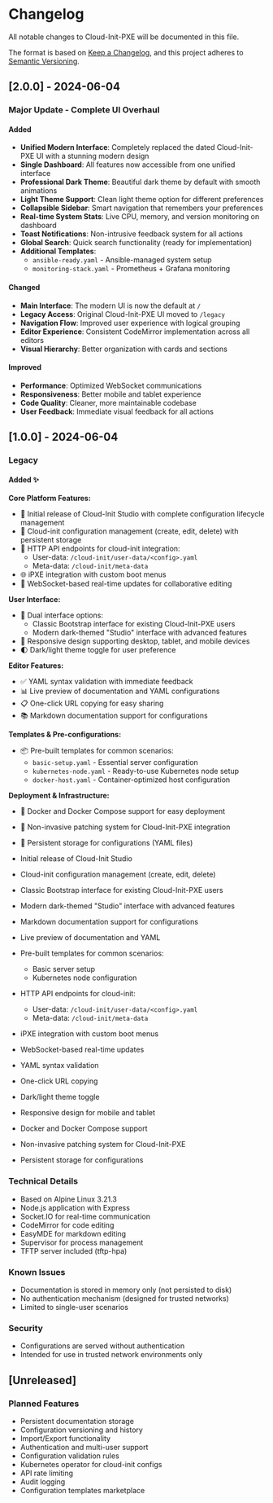 # Changelog

All notable changes to Cloud-Init-PXE will be documented in this file.

The format is based on [Keep a Changelog](https://keepachangelog.com/en/1.0.0/),
and this project adheres to [Semantic Versioning](https://semver.org/spec/v2.0.0.html).

## [2.0.0] - 2024-06-04

### Major Update - Complete UI Overhaul

#### Added

- **Unified Modern Interface**: Completely replaced the dated Cloud-Init-PXE UI with a stunning modern design
- **Single Dashboard**: All features now accessible from one unified interface
- **Professional Dark Theme**: Beautiful dark theme by default with smooth animations
- **Light Theme Support**: Clean light theme option for different preferences
- **Collapsible Sidebar**: Smart navigation that remembers your preferences
- **Real-time System Stats**: Live CPU, memory, and version monitoring on dashboard
- **Toast Notifications**: Non-intrusive feedback system for all actions
- **Global Search**: Quick search functionality (ready for implementation)
- **Additional Templates**:
  - `ansible-ready.yaml` - Ansible-managed system setup
  - `monitoring-stack.yaml` - Prometheus + Grafana monitoring

#### Changed

- **Main Interface**: The modern UI is now the default at `/`
- **Legacy Access**: Original Cloud-Init-PXE UI moved to `/legacy`
- **Navigation Flow**: Improved user experience with logical grouping
- **Editor Experience**: Consistent CodeMirror implementation across all editors
- **Visual Hierarchy**: Better organization with cards and sections

#### Improved

- **Performance**: Optimized WebSocket communications
- **Responsiveness**: Better mobile and tablet experience
- **Code Quality**: Cleaner, more maintainable codebase
- **User Feedback**: Immediate visual feedback for all actions

## [1.0.0] - 2024-06-04

### Legacy

#### Added ✨

<!-- Overview of major feature categories -->
**Core Platform Features:**

- 🚀 Initial release of Cloud-Init Studio with complete configuration lifecycle management
- 📝 Cloud-init configuration management (create, edit, delete) with persistent storage
- 🔌 HTTP API endpoints for cloud-init integration:
  - User-data: `/cloud-init/user-data/<config>.yaml`
  - Meta-data: `/cloud-init/meta-data`
- 🌐 iPXE integration with custom boot menus
- 🔄 WebSocket-based real-time updates for collaborative editing

**User Interface:**

- 🎨 Dual interface options:
  - Classic Bootstrap interface for existing Cloud-Init-PXE users
  - Modern dark-themed "Studio" interface with advanced features
- 📱 Responsive design supporting desktop, tablet, and mobile devices
- 🌓 Dark/light theme toggle for user preference

**Editor Features:**

- ✅ YAML syntax validation with immediate feedback
- 📊 Live preview of documentation and YAML configurations
- 📋 One-click URL copying for easy sharing
- 📚 Markdown documentation support for configurations

**Templates & Pre-configurations:**

- 📦 Pre-built templates for common scenarios:
  - `basic-setup.yaml` - Essential server configuration
  - `kubernetes-node.yaml` - Ready-to-use Kubernetes node setup
  - `docker-host.yaml` - Container-optimized host configuration

**Deployment & Infrastructure:**

- 🐳 Docker and Docker Compose support for easy deployment
- 🔧 Non-invasive patching system for Cloud-Init-PXE integration
- 💾 Persistent storage for configurations (YAML files)

- Initial release of Cloud-Init Studio
- Cloud-init configuration management (create, edit, delete)
- Classic Bootstrap interface for existing Cloud-Init-PXE users
- Modern dark-themed "Studio" interface with advanced features
- Markdown documentation support for configurations
- Live preview of documentation and YAML
- Pre-built templates for common scenarios:
  - Basic server setup
  - Kubernetes node configuration
- HTTP API endpoints for cloud-init:
  - User-data: `/cloud-init/user-data/<config>.yaml`
  - Meta-data: `/cloud-init/meta-data`
- iPXE integration with custom boot menus
- WebSocket-based real-time updates
- YAML syntax validation
- One-click URL copying
- Dark/light theme toggle
- Responsive design for mobile and tablet
- Docker and Docker Compose support
- Non-invasive patching system for Cloud-Init-PXE
- Persistent storage for configurations

### Technical Details

- Based on Alpine Linux 3.21.3
- Node.js application with Express
- Socket.IO for real-time communication
- CodeMirror for code editing
- EasyMDE for markdown editing
- Supervisor for process management
- TFTP server included (tftp-hpa)

### Known Issues

- Documentation is stored in memory only (not persisted to disk)
- No authentication mechanism (designed for trusted networks)
- Limited to single-user scenarios

### Security

- Configurations are served without authentication
- Intended for use in trusted network environments only

## [Unreleased]

### Planned Features

- Persistent documentation storage
- Configuration versioning and history
- Import/Export functionality
- Authentication and multi-user support
- Configuration validation rules
- Kubernetes operator for cloud-init configs
- API rate limiting
- Audit logging
- Configuration templates marketplace

